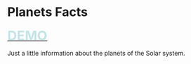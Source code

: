 # Planets Facts

<a  href="https://melphi-s.github.io/planets/"  target="_blank"> <span style="color:#C5E4E7;font-weight:700;font-size:30px">DEMO</span> </a>

Just a little information about the planets of the Solar system.